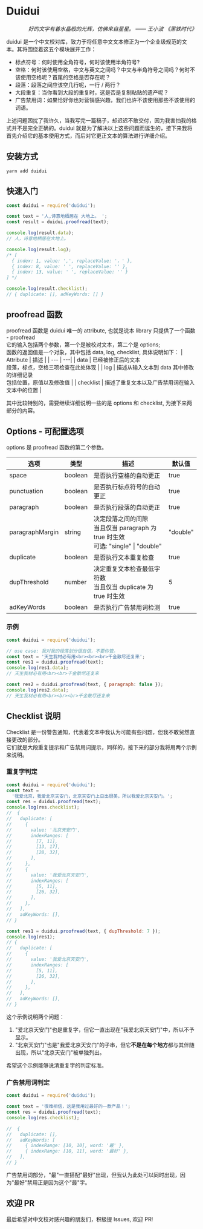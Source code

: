 # Duidui

<p align="right"><i>好的文字有着水晶般的光辉，仿佛来自星星。 —— 王小波 《黑铁时代》</i></div>

duidui 是一个中文校对库，致力于将任意中文文本修正为一个企业级规范的文本。其将围绕着这五个模块展开工作：

- 标点符号：何时使用全角符号，何时该使用半角符号?
- 空格：何时该使用空格，中文与英文之间吗？中文与半角符号之间吗？何时不该使用空格呢？首尾的空格是否存在呢？
- 段落：段落之间应该空几行呢，一行 / 两行？
- 大段重复：当你看到大段的重复时，这是否是复制粘贴的遗产呢？
- 广告禁用词：如果恰好你也对营销感兴趣，我们也许不该使用那些不该使用的词语。

上述问题困扰了我许久，当我写完一篇稿子，却迟迟不敢交付，因为我害怕我的格式并不是完全正确的。duidui 就是为了解决以上这些问题而诞生的，接下来我将首先介绍它的基本使用方式，而后对它更正文本的算法进行详细介绍。

## 安装方式

```
yarn add duidui
```

## 快速入门

```javascript
const duidui = require('duidui');

const text = '人,诗意地栖居在 大地上。 ';
const result = duidui.proofread(text);

console.log(result.data);
// 人，诗意地栖居在大地上。

console.log(result.log);
/* [
  { index: 1, value: ',', replaceValue: '，' },
  { index: 8, value: ' ', replaceValue: '' },
  { index: 13, value: ' ', replaceValue: '' }
] */

console.log(result.checklist);
// { duplicate: [], adKeyWords: [] }
```

## proofread 函数

proofread 函数是 duidui 唯一的 attribute, 也就是说本 library 只提供了一个函数 - proofread<br>它的输入包括两个参数，第一个是被校对文本，第二个是 options;
<br>函数的返回值是一个对象，其中包括 data, log, checklist, 具体说明如下：
| Attribute | 描述 |
| --- | ---|
| data | 已经被修正后的文本<br>段落，标点，空格三项检查在此处体现 |
| log | 描述从输入文本到 data 其中修改的详细记录<br>包括位置，原值以及修改值 |
| checklist | 描述了重复文本以及广告禁用词在输入文本中的位置 |

其中比较特别的，需要继续详细说明一些的是 options 和 checklist, 为接下来两部分的内容。

## Options - 可配置选项

options 是 proofread 函数的第二个参数。

| 选项            | 类型    | 描述                                                                                  | 默认值   |
| --------------- | ------- | ------------------------------------------------------------------------------------- | -------- |
| space           | boolean | 是否执行空格的自动更正                                                                | true     |
| punctuation     | boolean | 是否执行标点符号的自动更正                                                            | true     |
| paragraph       | boolean | 是否执行段落的自动更正                                                                | true     |
| paragraphMargin | string  | 决定段落之间的间隙<br>当且仅当 paragraph 为 true 时生效<br>可选: "single" \| "double" | "double" |
| duplicate       | boolean | 是否执行文本重复检查                                                                  | true     |
| dupThreshold    | number  | 决定重复文本检查最低字符数<br>当且仅当 duplicate 为 true 时生效                       | 5        |
| adKeyWords      | boolean | 是否执行广告禁用词检测                                                                | true     |

### 示例

```javascript
const duidui = require('duidui');

// use case: 我对我的段落划分很自信，不要你管。
const text = '天生我材必有用<br><br><br>千金散尽还复来';
const res1 = duidui.proofread(text);
console.log(res1.data);
// 天生我材必有用<br><br>千金散尽还复来

const res2 = duidui.proofread(text, { paragraph: false });
console.log(res2.data);
// 天生我材必有用<br><br><br>千金散尽还复来
```

## Checklist 说明

Checklist 是一份警告通知，代表着文本中我认为可能有些问题，但我不敢贸然直接更改的部分。<br>它们就是大段重复提示和广告禁用词提示，同样的，接下来的部分我将用两个示例来说明。

### 重复字判定

```javascript
const duidui = require('duidui');
const text =
  '我爱北京，我爱北京天安门，北京天安门上日出很美，所以我爱北京天安门。';
const res = duidui.proofread(text);
console.log(res.checklist);
//  {
//   duplicate: [
//     {
//       value: '北京天安门',
//       indexRanges: [
//         [7, 11],
//         [13, 17],
//         [28, 32],
//       ],
//     },
//     {
//       value: '我爱北京天安门',
//       indexRanges: [
//         [5, 11],
//         [26, 32],
//       ],
//     },
//   ],
//   adKeyWords: [],
// }

const res1 = duidui.proofread(text, { dupThreshold: 7 });
console.log(res1);
// {
//   duplicate: [
//     {
//       value: '我爱北京天安门',
//       indexRanges: [
//         [5, 11],
//         [26, 32],
//       ],
//     },
//   ],
//   adKeyWords: [],
// }
```

这个示例说明两个问题：

1. "爱北京天安门"也是重复字，但它一直出现在"我爱北京天安门"中，所以不予显示。
2. "北京天安门"也是"我爱北京天安门"的子串，但它**不是在每个地方**都与其伴随出现，所以"北京天安门"被单独列出。

希望这个示例能够说清重复字的判定标准。

### 广告禁用词判定

```javascript
const duidui = require('duidui');

const text = '很难相信，这是我用过最好的一款产品！';
const res = duidui.proofread(text);
console.log(res.checklist);

//  {
//   duplicate: [],
//   adKeyWords: [
//     { indexRange: [10, 10], word: '最' },
//     { indexRange: [10, 11], word: '最好' },
//   ],
// }
```

广告禁用词部分，"最"一直搭配"最好"出现，但我认为此处可以同时出现，因为"最好"禁用正是因为这个"最"字。

## 欢迎 PR

最后希望对中文校对感兴趣的朋友们，积极提 Issues, 欢迎 PR!
